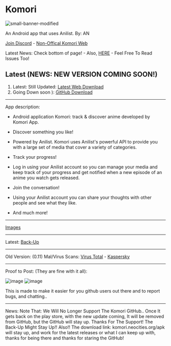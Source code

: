# Komori
![small-banner-modified](https://github.com/MarshMeadow/Komori/assets/88599122/48985b6c-a18a-483b-899c-58246d58e017)

An Android app that uses Anilist. By: AN

[Join Discord](https://komori.neocities.org/discord) - [Non-Offical Komori Web](https://komori.neocities.org/) 

Latest News: Check bottom of page! - Also, [HERE](https://github.com/MarshMeadow/Komori/discussions/categories/announcements) - Feel Free To Read Issues Too!

Latest (NEWS: NEW VERSION COMING SOON!)
----
1. Latest: Still Updated: [Latest Web Download](https://github.com/MarshMeadow/Komori/releases/download/v0.11/0.11.apk)
2. Going Down soon ): [GitHub Download](https://github.com/MarshMeadow/Komori/releases/download/v0.11/0.11.apk)

----

App description:

- Android application Komori: track & discover anime developed by Komori App.

- Discover something you like!

- Powered by Anilist. Komori uses Anilist's powerful API to provide you with a large set of media that cover a variety of categories.

- Track your progress!

- Log in using your Anilist account so you can manage your media and keep track of your progress and get notified when a new episode of an anime you watch gets released.

- Join the conversation!

- Using your Anilist account you can share your thoughts with other people and see what they like.

- And much more!

----
[Images](https://mega.nz/folder/4D8jFKjZ#dhCKbPcad_uwGv6gU1ApnA/folder/EO0wGQaS)

----
Latest: [Back-Up](https://komori.neocities.org/back-up)

----
Old Version: (0.11) Mal/Virus Scans: [Virus Total](https://www.virustotal.com/gui/file/607c430e04aa73abc54f3e9d35fd43015d25e708ffbb47dec3ff458de9ced485) - [Kaspersky](https://opentip.kaspersky.com/607C430E04AA73ABC54F3E9D35FD43015D25E708FFBB47DEC3FF458DE9CED485/results?tab=upload)

----
Proof to Post: (They are fine with it all):

![image](https://github.com/MarshMeadow/Komori/assets/88599122/53dba3f9-9536-4fef-adf5-ca4c03b26aa0)
![image](https://github.com/MarshMeadow/Komori/assets/88599122/676a0f26-7dd5-4871-8a2a-2eaa4fe24a9a)

This is made to make it easier for you github users out there and to report bugs, and chatting..

----
News: Note That: We Will No Longer Support The Komori GitHub.. Once It gets back on the play store, with the new update coming, It will be removed from GitHub, but the GitHub will stay up. Thanks For The Support! The Back-Up Might Stay Up!! Also!! The download link: komori.neocities.org/apk will stay up, and work for the latest releases or what I can keep up with, thanks for being there and thanks for staring the GitHub!
